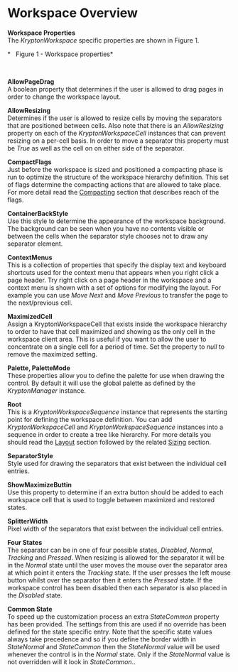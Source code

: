 # Workspace Overview  
  
**Workspace Properties**  
The *KryptonWorkspace* specific properties are shown in Figure 1.  
  
  
*   Figure 1 - Workspace properties*

 

**AllowPageDrag**  
A boolean property that determines if the user is allowed to drag pages in order
to change the workspace layout.

**AllowResizing**  
Determines if the user is allowed to resize cells by moving the separators that
are positioned between cells. Also note that there is an *AllowResizing*
property on each of the *KryptonWorkspaceCell* instances that can prevent
resizing on a per-cell basis. In order to move a separator this property must be
*True* as well as the cell on on either side of the separator.

**CompactFlags**  
Just before the workspace is sized and positioned a compacting phase is run
to optimize the structure of the workspace hierarchy definition. This set of
flags determine the compacting actions that are allowed to take place. For more
detail read the [Compacting](Workspace%20Compacting.md) section that describes reach of the
flags.

**ContainerBackStyle**  
Use this style to determine the appearance of the workspace background. The
background can be seen when you have no contents visible or between the cells
when the separator style chooses not to draw any separator element.

**ContextMenus**  
This is a collection of properties that specify the display text and keyboard
shortcuts used for the context menu that appears when you right click a page
header. Try right click on a page header in the workspace and a context menu is
shown with a set of options for modifying the layout. For example you can use
*Move Next* and *Move Previous* to transfer the page to the next/previous cell.

**MaximizedCell**  
Assign a KryptonWorkspaceCell that exists inside the workspace hierarchy to
order to have that cell maximized and showing as the only cell in the workspace
client area. This is useful if you want to allow the user to concentrate on a
single cell for a period of time. Set the property to *null* to remove the
maximized setting.

**Palette, PaletteMode**  
These properties allow you to define the palette for use when drawing the
control. By default it will use the global palette as defined by the
*KryptonManager* instance.

**Root**  
This is a *KryptonWorkspaceSequence* instance that represents the starting point
for defining the workspace definition. You can add *KryptonWorkspaceCell* and
*KryptonWorkspaceSequence* instances into a sequence in order to create a tree
like hierarchy. For more details you should read the [Layout](Workspace%20Layout.md)
section followed by the related [Sizing](Workspace%20Sizing.md) section.

**SeparatorStyle**  
Style used for drawing the separators that exist between the individual cell
entries.

**ShowMaximizeButtin**  
Use this property to determine if an extra button should be added to each
workspace cell that is used to toggle between maximized and restored states.

**SplitterWidth**  
Pixel width of the separators that exist between the individual cell entries.

**Four States**  
The separator can be in one of four possible states, *Disabled*, *Normal*,
*Tracking* and *Pressed*. When resizing is allowed for the separator it will be
in the *Normal* state until the user moves the mouse over the separator area at
which point it enters the *Tracking* state. If the user presses the left mouse
button whilst over the separator then it enters the *Pressed* state. If the
workspace control has been disabled then each separator is also placed in the
*Disabled* state.

**Common State**    
To speed up the customization process an extra *StateCommon* property has been
provided. The settings from this are used if no override has been defined for
the state specific entry. Note that the specific state values always take
precedence and so if you define the border width in *StateNormal* and
*StateCommon* then the *StateNormal* value will be used whenever the control is
in the *Normal* state. Only if the *StateNormal* value is not overridden will it
look in *StateCommon*..
